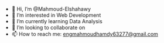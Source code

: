 - 👋 Hi, I’m @Mahmoud-Elshahawy
- 👀 I’m interested in Web Development
- 🌱 I’m currently learning Data Analysis
- 💞️ I’m looking to collaborate on 
- 📫 How to reach me: engmahmoudhamdy63277@gmail.com

<!---
mahmoud-Elshahawy/mahmoud-Elshahawy is a ✨ special ✨ repository because its `README.md` (this file) appears on your GitHub profile.
You can click the Preview link to take a look at your changes.
--->
